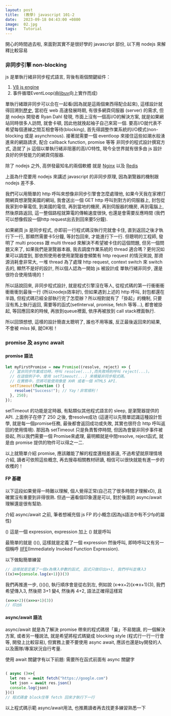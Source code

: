 ```yaml
---
layout: post
title:  (教學) javascript 101-2
date:   2023-09-18 04:43:00 +0800
image:  02.jpg
tags:   Tutorial
---
```


開心的時間過去啦, 來面對其實不是很好學的 javascript 部份, 以下用 nodejs 來解釋比較容易
### 非同步引擎 non-blocking
js 是單執行緒非同步程式語言, 背後有兩個關鍵組件：
1. [V8 js engine](https://v8.dev/) 
2. 事件循環EventLoop(由[libuv](https://libuv.org/)向上實作而成)

單執行緒跟非同步可以合在一起看(因為就是這兩個東西得配合起來), 這樣設計就得回溯到[歷史](https://www.youtube.com/watch?v=M3BM9TB-8yA), 當初在 web 高速發展時期, 有很多網頁伺服器 (server) 的需求, 但是 nodejs 開發者 Ryan Dahl 發現, 市面上沒有一個高I/O的解決方案, 就是如果網站同時很多人訪問, 就會卡頓, 因此他就挽起袖子自己來寫一個. 要高I/O就代表不希望每個連線之間互相會等待(blocking), 首先得調整作業系統的I/O模式(non-blocking 或是 asynchrnous). 接著就需要一個 eventloop 來接住這些如潮水般湧進來的網路請求, 配合 callback function, promise 等等 非同步的程式設計撰寫方式, 造就了 js 這個以單執行緒非阻塞的高I/O特性, 現今全世界就有很多由 js 設計良好的併發能力的網頁伺服器. 

除了 nodejs 之外, 高併發最知名的兩個軟體 就是 [Nginx](https://github.com/nginx) 以及 [Redis](https://github.com/redis/redis)

上面為什麼要用 nodejs 來講述 javascript 的非同步原理,  因為瀏覽器的機制跟 nodejs 差不多. 

我們可以用簡單的 http 呼叫來想像非同步引擎會怎麼處理他, 如果今天我在家裡打開網頁想瀏覽美國的網站, 我會送出一個 GET http 呼叫到對方的伺服器上, 封包從我家到中華電信, 到美國的電信, 再到當地的機房, 再到伺服器的機房, 再到電腦上, 然後原路返回, 這一整個路程就算電的傳輸速度很快, 也還是會需要反應時間 (我們可以想像假設一個http request出去到回來要5分鐘).

如果網頁 js 是同步程式, 亦即前一行程式碼沒執行完就會卡住, 直到返回之後才執行下一行, 那顯然需要卡5分鐘, 等封包回來, 才能進行下一行. 但聰明的工程師, 發明了 multi process 跟 multi thread 來解決不希望被卡住的這個問題, 但另一個問題又來了, 如果我們是瀏覽器本器, 我去調度作業系統的 thread 適合嗎？更何況如果可以調度到, 那依照使用者使用瀏覽器會頻繁有 http request 的情況來說, 那資源消耗會非常大, 一堆 thread 為了處理 http request, context switch 來 switch 去的, 顯然不是好的設計, 所以個人認為一開始 js 被設計成 單執行緒非同步, 還是很符合使用情境的！


所以話說回來, 非同步程式設計, 就是程式引擎沒在等人, 從程式碼的第一行衝衝衝衝衝衝到最後一行 (所以nodejs效率好), 但如果遇到上述的 http 呼叫, 封包都還在半路, 但程式碼已經全部執行完了怎麼辦？所以相對就有了「掛起」的機制, 只要沒有馬上執行返回, 需要等的函式(setInterval, promise, fetch 等等...), 都會被掛起, 等回應回來的時候, 再放到queue裡面, 依序再被放到 call stack裡面執行. 

所以回頭想想, 這樣的設計簡直太聰明了, 誰也不用等誰, 反正最後返回來的結果, 不會被 miss 掉, 就OK啦！



### promise 及 async await

#### promise 語法
```js
let myFirstPromise = new Promise((resolve, reject) => {
  // 當非同步作業成功時，呼叫 resolve(...),而失敗時則呼叫 reject(...)。
  // 在這個例子中，使用 setTimeout(...) 來模擬非同步程式碼。
  // 在實務中，您將可能使用像是 XHR 或者一個 HTML5 API.
  setTimeout(function () {
    resolve("Success!"); // Yay！非常順利！
  }, 250);
});

```
setTimeout 的功能是定時器, 有點類似其他程式語言的 sleep, 是瀏覽器提供的API. 上面例子在停了 250 之後, 會resolve成功 (這邊可以先簡單認識這種設計哲學, 就是每一個promise任務, 最後都會返回成功或失敗, 其實也很符合 http 呼叫返回的使用情境). 那因為 setTimeout 只是負責暫停時間, 但因為會變非同步事件被掛起, 所以我們需要一個 Promise來處理, 最明顯就是中間resolve, reject函式, 就是由 promise 提供的物件可以得之一二.  

以上就簡單介紹 promise, 應該離能了解的程度還相差甚遠, 不過希望就原理情境介紹, 讀者可依照這些概念, 再去搜尋相關教材研讀, 相信可以很快就能有進一步的收穫的！

#### FP 基礎

以下這段如果覺得一時難以理解, 個人覺得正常(自己花了很多時間才理解xD), 且確實沒有重要到非得很熟. 但過一遍看個印象還是可以, 對於後面的 async/await 理解還是很有幫助. 

介紹 async/await 之前, 筆者想補充個 js FP 的小概念(因為js語法中有不少fp的屬性)

() 這是一個 expression,  expression 加上 () 就是呼叫

最簡單的就是 ()(), 這樣就是定義了一個 expression 然後呼叫, 即時呼叫又有另一個稱呼 [IIFE](https://developer.mozilla.org/zh-TW/docs/Glossary/IIFE)(Immediately Invoked Function Expression).

以下做點簡單練習
```js
// 這樣就是定義了一個x為傳入參數的函式, 函式只做印出x+1, 我們呼叫並傳入3
((x)=>{console.log(x+1)})(3)

```

我們再推進一步, ()()(), 執行順序會是從右到左, 例如說 (x=>x+2)(x=>x+1)(3),  我們希望傳入3, 然後把 3+1 變4, 然後再 4+2, 語法正確得這樣寫 
```js
(x=>x+2)((x=>x+1)(3))
// 印出6
```

#### async/await 語法
async/await 就是為了解決 promise 帶來的程式碼很「巢」不易閱讀, 的一個解決方案, 或者另一種說法, 就是希望將程式碼變成 blocking style (程式行一行一行會等, 開發上比較容易), 但實務上要不要使用 async await, 應該也還是by開發的人以及團隊/專案狀況自行考量.

使用 await 關鍵字有以下前題: 需要所在函式前面有 async 關鍵字

```js

( async ()=>{
  let res = await fetch("https://google.com")
  let json = await res.json()
  console.log(json)
})()
// 程式碼會 block住等 fetch 回來才執行下一行
```
以上程式碼示範 async/await用法, 也推薦讀者再去找更多練習熟悉一下

